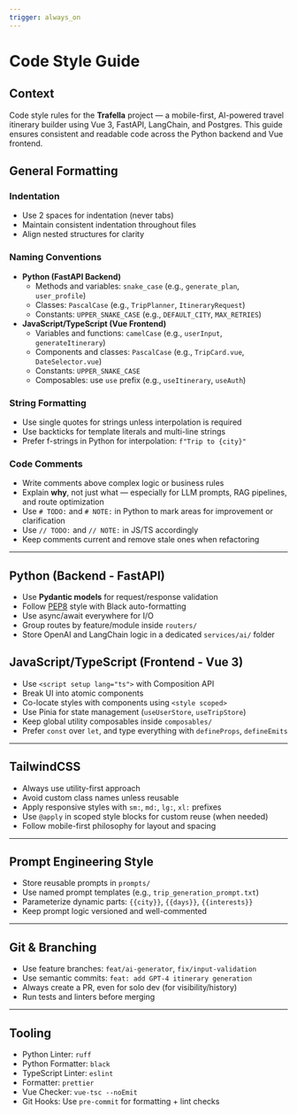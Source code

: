 ```yaml
---
trigger: always_on
---
```


# Code Style Guide

## Context

Code style rules for the **Trafella** project — a mobile-first, AI-powered travel itinerary builder using Vue 3, FastAPI, LangChain, and Postgres. This guide ensures consistent and readable code across the Python backend and Vue frontend.

## General Formatting

### Indentation
- Use 2 spaces for indentation (never tabs)
- Maintain consistent indentation throughout files
- Align nested structures for clarity

### Naming Conventions
- **Python (FastAPI Backend)**
  - Methods and variables: `snake_case` (e.g., `generate_plan`, `user_profile`)
  - Classes: `PascalCase` (e.g., `TripPlanner`, `ItineraryRequest`)
  - Constants: `UPPER_SNAKE_CASE` (e.g., `DEFAULT_CITY`, `MAX_RETRIES`)
- **JavaScript/TypeScript (Vue Frontend)**
  - Variables and functions: `camelCase` (e.g., `userInput`, `generateItinerary`)
  - Components and classes: `PascalCase` (e.g., `TripCard.vue`, `DateSelector.vue`)
  - Constants: `UPPER_SNAKE_CASE`
  - Composables: use `use` prefix (e.g., `useItinerary`, `useAuth`)

### String Formatting
- Use single quotes for strings unless interpolation is required
- Use backticks for template literals and multi-line strings
- Prefer f-strings in Python for interpolation: `f"Trip to {city}"`

### Code Comments
- Write comments above complex logic or business rules
- Explain **why**, not just what — especially for LLM prompts, RAG pipelines, and route optimization
- Use `# TODO:` and `# NOTE:` in Python to mark areas for improvement or clarification
- Use `// TODO:` and `// NOTE:` in JS/TS accordingly
- Keep comments current and remove stale ones when refactoring

---

## Python (Backend - FastAPI)

- Use **Pydantic models** for request/response validation
- Follow [PEP8](https://peps.python.org/pep-0008/) style with Black auto-formatting
- Use async/await everywhere for I/O
- Group routes by feature/module inside `routers/`
- Store OpenAI and LangChain logic in a dedicated `services/ai/` folder

## JavaScript/TypeScript (Frontend - Vue 3)

- Use `<script setup lang="ts">` with Composition API
- Break UI into atomic components
- Co-locate styles with components using `<style scoped>`
- Use Pinia for state management (`useUserStore`, `useTripStore`)
- Keep global utility composables inside `composables/`
- Prefer `const` over `let`, and type everything with `defineProps`, `defineEmits`

---

## TailwindCSS

- Always use utility-first approach
- Avoid custom class names unless reusable
- Apply responsive styles with `sm:`, `md:`, `lg:`, `xl:` prefixes
- Use `@apply` in scoped style blocks for custom reuse (when needed)
- Follow mobile-first philosophy for layout and spacing

---

## Prompt Engineering Style

- Store reusable prompts in `prompts/`
- Use named prompt templates (e.g., `trip_generation_prompt.txt`)
- Parameterize dynamic parts: `{{city}}`, `{{days}}`, `{{interests}}`
- Keep prompt logic versioned and well-commented

---

## Git & Branching

- Use feature branches: `feat/ai-generator`, `fix/input-validation`
- Use semantic commits: `feat: add GPT-4 itinerary generation`
- Always create a PR, even for solo dev (for visibility/history)
- Run tests and linters before merging

---

## Tooling

- Python Linter: `ruff`
- Python Formatter: `black`
- TypeScript Linter: `eslint`
- Formatter: `prettier`
- Vue Checker: `vue-tsc --noEmit`
- Git Hooks: Use `pre-commit` for formatting + lint checks

